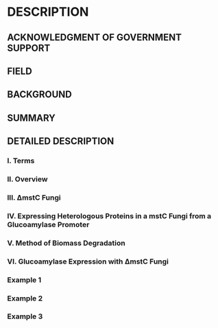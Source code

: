# DESCRIPTION

## ACKNOWLEDGMENT OF GOVERNMENT SUPPORT

## FIELD

## BACKGROUND

## SUMMARY

## DETAILED DESCRIPTION

### I. Terms

### II. Overview

### III. ΔmstC Fungi

### IV. Expressing Heterologous Proteins in a mstC Fungi from a Glucoamylase Promoter

### V. Method of Biomass Degradation

### VI. Glucoamylase Expression with ΔmstC Fungi

### Example 1

### Example 2

### Example 3

